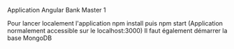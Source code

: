 Application Angular Bank Master 1

Pour lancer localement l'application npm install puis npm start (Application normalement accessible sur le localhost:3000)
Il faut également démarrer la base MongoDB
